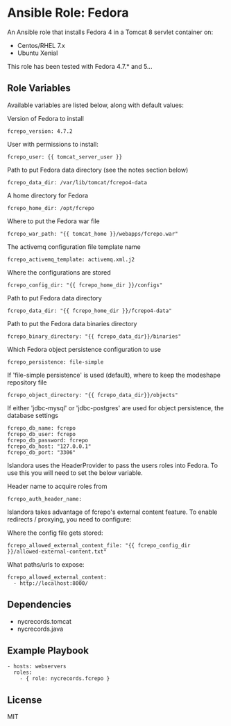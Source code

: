 Ansible Role: Fedora
====================

An Ansible role that installs Fedora 4 in a Tomcat 8 servlet container on:

* Centos/RHEL 7.x
* Ubuntu Xenial

This role has been tested with Fedora 4.7.* and 5.*.*.

Role Variables
--------------

Available variables are listed below, along with default values:

Version of Fedora to install

    fcrepo_version: 4.7.2

User with permissions to install:

    fcrepo_user: {{ tomcat_server_user }}

Path to put Fedora data directory (see the notes section below)

    fcrepo_data_dir: /var/lib/tomcat/fcrepo4-data

A home directory for Fedora

    fcrepo_home_dir: /opt/fcrepo

Where to put the Fedora war file

    fcrepo_war_path: "{{ tomcat_home }}/webapps/fcrepo.war"

The activemq configuration file template name

    fcrepo_activemq_template: activemq.xml.j2

Where the configurations are stored

    fcrepo_config_dir: "{{ fcrepo_home_dir }}/configs"

Path to put Fedora data directory

    fcrepo_data_dir: "{{ fcrepo_home_dir }}/fcrepo4-data"

Path to put the Fedora data binaries directory

    fcrepo_binary_directory: "{{ fcrepo_data_dir}}/binaries"

Which Fedora object persistence configuration to use

    fcrepo_persistence: file-simple

If 'file-simple persistence' is used (default), where to keep the modeshape repository file

    fcrepo_object_directory: "{{ fcrepo_data_dir}}/objects"

If either 'jdbc-mysql' or 'jdbc-postgres' are used for object persistence, the database settings

    fcrepo_db_name: fcrepo
    fcrepo_db_user: fcrepo
    fcrepo_db_password: fcrepo
    fcrepo_db_host: "127.0.0.1"
    fcrepo_db_port: "3306"

Islandora uses the HeaderProvider to pass the users roles into Fedora. To use this you will need to set the below variable.

Header name to acquire roles from

    fcrepo_auth_header_name:

Islandora takes advantage of fcrepo's external content feature.  To enable redirects / proxying, you need to configure:

Where the config file gets stored:

    fcrepo_allowed_external_content_file: "{{ fcrepo_config_dir }}/allowed-external-content.txt"

What paths/urls to expose:

    fcrepo_allowed_external_content:
      - http://localhost:8000/

Dependencies
------------

* nycrecords.tomcat
* nycrecords.java

Example Playbook
----------------

    - hosts: webservers
      roles:
        - { role: nycrecords.fcrepo }

License
-------

MIT
